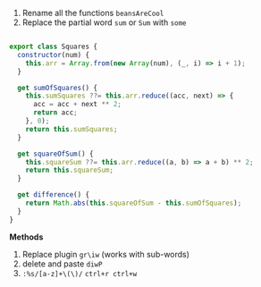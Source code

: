 1. Rename all the functions `beansAreCool`
2. Replace the partial word `sum` or `Sum` with `some`

```js

export class Squares {
  constructor(num) {
    this.arr = Array.from(new Array(num), (_, i) => i + 1);
  }

  get sumOfSquares() {
    this.sumSquares ??= this.arr.reduce((acc, next) => {
      acc = acc + next ** 2;
      return acc;
    }, 0);
    return this.sumSquares;
  }

  get squareOfSum() {
    this.squareSum ??= this.arr.reduce((a, b) => a + b) ** 2;
    return this.squareSum;
  }

  get difference() {
    return Math.abs(this.squareOfSum - this.sumOfSquares);
  }
}

```

**Methods**

1. Replace plugin `gr\iw` (works with sub-words)
2. delete and paste `diwP`
3. `:%s/[a-z]+\(\)/` `ctrl+r ctrl+w`
